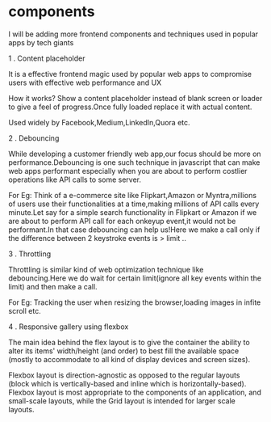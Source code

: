 # components
I will be adding more frontend components and techniques used in popular apps by tech giants

1 . Content placeholder 

It is a effective frontend magic used by popular web apps to compromise users with effective web performance and UX

How it works?
Show a content placeholder instead of blank screen or loader to give a feel of progress.Once fully loaded replace it with actual content.

Used widely by Facebook,Medium,LinkedIn,Quora etc.

2 . Debouncing

While developing a customer friendly web app,our focus should be more on performance.Debouncing is one such technique in javascript that can make web apps performant especially when you are about to perform costlier operations like API calls to some server.

For Eg: Think of a e-commerce site like Flipkart,Amazon or Myntra,millions of users use their functionalities at a time,making millions of API calls every minute.Let say for a simple search functionality in Flipkart or Amazon if we are about to perform API call for each onkeyup event,it would not be performant.In that case debouncing can help us!Here we make a call only if the difference between 2 keystroke events is > limit ..

3 . Throttling

Throttling is similar kind of web optimization technique like debouncing.Here we do wait for certain limit(ignore all key events within the limit) and then make a call.

For Eg: Tracking the user when resizing the browser,loading images in infite scroll etc.

4 . Responsive gallery using flexbox

The main idea behind the flex layout is to give the container the ability to alter its items' width/height (and order) to best fill the available space (mostly to accommodate to all kind of display devices and screen sizes).

Flexbox layout is direction-agnostic as opposed to the regular layouts (block which is vertically-based and inline which is horizontally-based).
Flexbox layout is most appropriate to the components of an application, and small-scale layouts, while the Grid layout is intended for larger scale layouts.